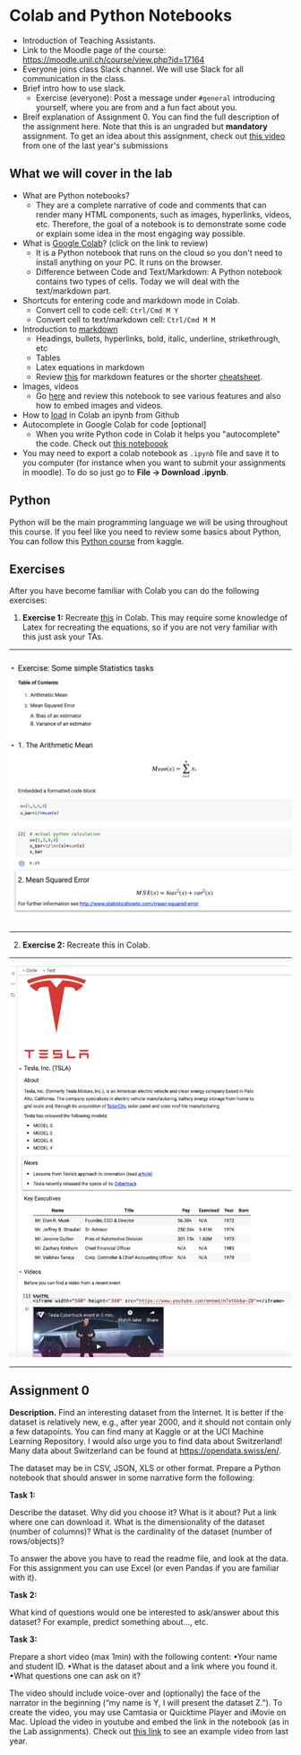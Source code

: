 # Colab and Python Notebooks
- Introduction of Teaching Assistants.
- Link to the Moodle page of the course: https://moodle.unil.ch/course/view.php?id=17164
- Everyone joins class Slack channel. We will use Slack for all communication in the class.
- Brief intro how to use slack.
  - Exercise (everyone): Post a message under `#general` introducing yourself, where you are from and a fun fact about you.
- Breif explanation of Assignment 0. You can find the full description of the assignment here. Note that this is an ungraded but __mandatory__ assignment. To get an idea about this assignment, check out [this video](https://www.youtube.com/watch?v=dkX6whEGN1Y) from one of the last year's submissions
## What we will cover in the lab

- What are Python notebooks? 
    - They are a complete narrative of code and comments that can render many HTML components, such as images, hyperlinks, videos, etc. Therefore, the goal of a notebook is to demonstrate some code or explain some idea in the most engaging way possible.
- What is [Google Colab](https://colab.research.google.com/notebooks/basic_features_overview.ipynb)? (click on the link to review)
    - It is a Python notebook that runs on the cloud so you don't need to install anything on your PC. It runs on the browser.
    - Difference between Code and Text/Markdown: A Python notebook contains two types of cells. Today we will deal with the text/markdown part.
- Shortcuts for entering code and markdown mode in Colab.
    - Convert cell to code cell:	`Ctrl/Cmd M Y`
    - Convert cell to text/markdown cell:	`Ctrl/Cmd M M`
- Introduction to [markdown](https://colab.research.google.com/notebooks/markdown_guide.ipynb)
    - Headings, bullets, hyperlinks, bold, italic, underline, strikethrough, etc
    - Tables
    - Latex equations in markdown
    - Review [this](https://www.markdownguide.org/basic-syntax/) for markdown features or the shorter [cheatsheet](https://github.com/adam-p/markdown-here/wiki/Markdown-Cheatsheet).
- Images, videos
    - Go [here](https://colab.research.google.com/github/michalis0/Business-Intelligence-and-Analytics/blob/master/week1%20-%20Python%20Notebooks/Notebooks_Introduction.ipynb) and review this notebook to see various features and also how to embed images and videos.
- How to [load](https://colab.research.google.com/github/googlecolab/colabtools/blob/master/notebooks/colab-github-demo.ipynb) in Colab an ipynb from Github
- Autocomplete in Google Colab for code [optional]
    - When you write Python code in Colab it helps you "autocomplete" the code. Check out [this noteboook](https://colab.research.google.com/notebooks/basic_features_overview.ipynb#scrollTo=d4L9TOP9QSHn)
- You may need to export a colab notebook as `.ipynb` file and save it to you computer (for instance when you want to submit your assignments in moodle). To do so just go to __File -> Download .ipynb__.
    
## Python
Python will be the main programming language we will be using throughout this course. If you feel like you need to review some basics about Python, You can follow this [Python course](https://www.kaggle.com/learn/python) from kaggle.


## Exercises

After you have become familiar with Colab you can do the following exercises:



1. **Exercise 1:** Recreate [this](https://github.com/michalis0/Business-Intelligence-and-Analytics/blob/master/week1%20-%20Python%20Notebooks/Exercise1.png) in Colab. This may require some knowledge of Latex for recreating the equations, so if you are not very familiar with this just ask your TAs.

---

![Exercise 1](/week1/Exercise1.png)

---

2. **Exercise 2:** Recreate this in Colab.

---

![Exercise 2](/week1/Exercise2.png)

---

## Assignment 0
__Description.__ Find an interesting dataset from the Internet. It is better if the dataset is relatively new, e.g., after year 2000, and it should not contain only a few datapoints. You can find many at Kaggle or at the UCI Machine Learning Repository. I would also urge you to find data about Switzerland! Many data about Switzerland can be found at https://opendata.swiss/en/.

The dataset may be in CSV, JSON, XLS or other format. Prepare a Python notebook that should answer in some narrative form the following:

__Task 1:__

Describe the dataset. Why did you choose it? What is it about? Put a link where one can download it. What is the dimensionality of the dataset (number of columns)? What is the cardinality of the dataset (number of rows/objects)?

To answer the above you have to read the readme file, and look at the data. For this assignment you can use Excel (or even Pandas if you are familiar with it).

__Task 2:__

What kind of questions would one be interested to ask/answer about this dataset? For example, predict something about…, etc.

__Task 3:__

Prepare a short video (max 1min) with the following content:
•Your name and student ID.
•What is the dataset about and a link where you found it.
•What questions one can ask on it? 

The video should include voice-over and (optionally) the face of the narrator in the beginning (“my name is Y, I will present the dataset Z.”). To create the video, you may use Camtasia or Quicktime Player and iMovie on Mac. Upload the video in youtube and embed the link in the notebook (as in the Lab assignments). Check out [this link](https://www.youtube.com/watch?v=dkX6whEGN1Y) to see an example video from last year.


